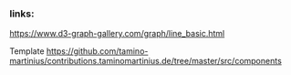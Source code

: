 ### links:

https://www.d3-graph-gallery.com/graph/line_basic.html

Template
https://github.com/tamino-martinius/contributions.taminomartinius.de/tree/master/src/components
